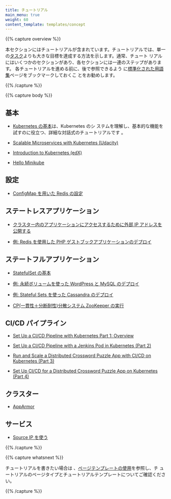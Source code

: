 ```yaml
---
title: チュートリアル
main_menu: true
weight: 60
content_template: templates/concept
---
```


{{% capture overview %}}

本セクションにはチュートリアルが含まれています。チュートリアルでは、単一
の[タスク](/docs/tasks/)よりも大きな目標を達成する方法を示します。通常、チュート
リアルにはいくつかのセクションがあり、各セクションには一連のステップがあります。
各チュートリアルを進める前に、後で参照できるよう
に[標準化された用語集](/docs/reference/glossary/)ページをブックマークしておくこ
とをお勧めします。

{{% /capture %}}

{{% capture body %}}

## 基本

- [Kubernetes の基本](/ja/docs/tutorials/kubernetes-basics/)は、Kubernetes のシ
  ステムを理解し、基本的な機能を試すのに役立つ、詳細な対話式のチュートリアルです
  。

- [Scalable Microservices with Kubernetes (Udacity)](https://www.udacity.com/course/scalable-microservices-with-kubernetes--ud615)

- [Introduction to Kubernetes (edX)](https://www.edx.org/course/introduction-kubernetes-linuxfoundationx-lfs158x#)

- [Hello Minikube](/ja/docs/tutorials/hello-minikube/)

## 設定

- [ConfigMap を用いた Redis の設定](/docs/tutorials/configuration/configure-redis-using-configmap/)

## ステートレスアプリケーション

- [クラスター内のアプリケーションにアクセスするために外部 IP アドレスを公開する](/docs/tutorials/stateless-application/expose-external-ip-address/)

- [例: Redis を使用した PHP ゲストブックアプリケーションのデプロイ](/docs/tutorials/stateless-application/guestbook/)

## ステートフルアプリケーション

- [StatefulSet の基本](/docs/tutorials/stateful-application/basic-stateful-set/)

- [例: 永続ボリュームを使った WordPress と MySQL のデプロイ](/docs/tutorials/stateful-application/mysql-wordpress-persistent-volume/)

- [例: Stateful Sets を使った Cassandra のデプロイ](/docs/tutorials/stateful-application/cassandra/)

- [CP(一貫性＋分断耐性)分散システム ZooKeeper の実行](/docs/tutorials/stateful-application/zookeeper/)

## CI/CD パイプライン

- [Set Up a CI/CD Pipeline with Kubernetes Part 1: Overview](https://www.linux.com/blog/learn/chapter/Intro-to-Kubernetes/2017/5/set-cicd-pipeline-kubernetes-part-1-overview)

- [Set Up a CI/CD Pipeline with a Jenkins Pod in Kubernetes (Part 2)](https://www.linux.com/blog/learn/chapter/Intro-to-Kubernetes/2017/6/set-cicd-pipeline-jenkins-pod-kubernetes-part-2)

- [Run and Scale a Distributed Crossword Puzzle App with CI/CD on Kubernetes (Part 3)](https://www.linux.com/blog/learn/chapter/intro-to-kubernetes/2017/6/run-and-scale-distributed-crossword-puzzle-app-cicd-kubernetes-part-3)

- [Set Up CI/CD for a Distributed Crossword Puzzle App on Kubernetes (Part 4)](https://www.linux.com/blog/learn/chapter/intro-to-kubernetes/2017/6/set-cicd-distributed-crossword-puzzle-app-kubernetes-part-4)

## クラスター

- [AppArmor](/docs/tutorials/clusters/apparmor/)

## サービス

- [Source IP を使う](/docs/tutorials/services/source-ip/)

{{% /capture %}}

{{% capture whatsnext %}}

チュートリアルを書きたい場合は
、[ページテンプレートの使用](/docs/contribute/style/page-templates/)を参照し、チ
ュートリアルのページタイプとチュートリアルテンプレートについてご確認ください。

{{% /capture %}}
